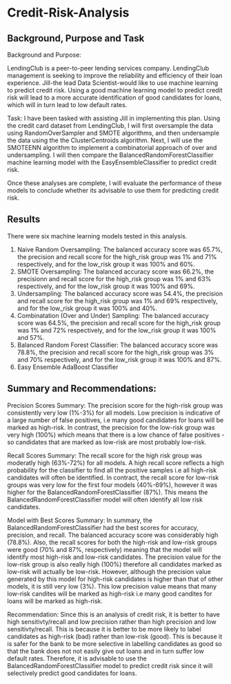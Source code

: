 # Credit-Risk-Analysis

## Background, Purpose and Task

Background and Purpose: 

LendingClub is a peer-to-peer lending services company. LendingClub management is seeking to improve the reliability and efficiency of their loan experience. Jill-the lead Data Scientist-would like to use machine learning to predict credit risk. Using a good machine learning model to predict credit risk will lead to a more accurate identification of good candidates for loans, which will in turn lead to low default rates. 

Task:
I have been tasked with assisting Jill in implementing this plan. Using the credit card dataset from LendingClub, I will first oversample the data using RandomOverSampler and SMOTE algorithms, and then undersample the data using the the ClusterCentroids algorithm. Next, I will use the SMOTEENN algorithm to implement a combinatorial approach of over and undersampling. I will then compare the BalancedRandomForestClassifier machine learning model with the EasyEnsembleClassifier to predict credit risk.

Once these analyses are complete, I will evaluate the performance of these models to conclude whether its advisable to use them for predicting credit risk. 

## Results
There were six machine learning models tested in this analysis.

1. Naive Random Oversampling: The balanced accuracy score was 65.7%, the precision and recall score for the high_risk group was 1% and 71% respectively, and for the low_risk group it was 100% and 60%.
2. SMOTE Oversampling: The balanced accuracy score was 66.2%, the precisionn and recall score for the high_risk group was 1% and 63% respectively, and for the low_risk group it was 100% and 69%.
3. Undersampling: The balanced accuracy score was 54.4%, the precision and recall score for the high_risk group was 1% and 69% respectively, and for the low_risk group it was 100% and 40%.
4. Combinatation (Over and Under) Sampling: The balanced accuracy score was 64.5%, the precision and recall score for the high_risk group was 1% and 72% respectively, and for the low_risk group it was 100% and 57%.
5. Balanced Random Forest Classifier: The balanced accuracy score was 78.8%, the precision and recall score for the high_risk group was 3% and 70% respectively, and for the low_risk group it was 100% and 87%.
6. Easy Ensemble AdaBoost Classifier

## Summary and Recommendations:

Precision Scores Summary:
The precision score for the high-risk group was consistently very low (1%-3%) for all models. Low precision is indicative of a large number of false positives, i.e many good candidates for loans will be marked as high-risk. In contrast, the precision for the low-risk group was very high (100%) which means that there is a low chance of false positives - so candidates that are marked as low-risk are most probably low-risk. 

Recall Scores Summary:
The recall score for the high risk group was moderatly high (63%-72%) for all models. A high recall score reflects a high probability for the classifier to find all the positive samples i.e all high-risk candidates will often be identified. In contract, the recall score for low-risk groups was very low for the first four models (40%-69%), however it was higher for the BalancedRandomForestClassifier (87%). This means the BalancedRandomForestClassifier model will often identify all low risk candidates.

Model with Best Scores Summary:
In summary, the BalancedRandomForestClassifier had the best scores for accuracy, precision, and recall. The balanced accuracy score was considerably high (78.8%). Also, the recall scores for both the high-risk and low-risk groups were good (70% and 87%, respectively) meaning that the model will identify most high-risk and low-risk candidates. The precision value for the low-risk group is also really high (100%) therefore all candidates marked as low-risk will actually be low-risk. However, although the precision value generated by this model for high-risk candidates is higher than that of other models, it is still very low (3%). This low precision value means that many low-risk candites will be marked as high-risk i.e many good candites for loans will be marked as high-risk. 

Recommendation:
Since this is an analysis of credit risk, it is better to have high sensitivty/recall and low precision rather than high precision and low sensitivty/recall. This is because it is better to be more likely to label candidates as high-risk (bad) rather than low-risk (good). This is because it is safer for the bank to be more selective in labelling candidates as good so that the bank does not not easily give out loans and in turn suffer low default rates. Therefore, it is advisable to use the BalancedRandomForestClassifier model to predict credit risk since it will selectively predict good candidates for loans. 



